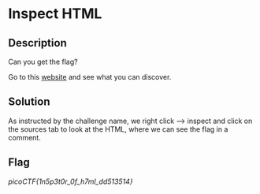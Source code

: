 

# Inspect HTML

## Description

Can you get the flag?

Go to this [website](http://saturn.picoctf.net:59430/) and see what you can discover.

## Solution

As instructed by the challenge name, we right click --> inspect and click on the sources tab to look at the HTML, where we can see the flag in a comment.

## Flag

*picoCTF{1n5p3t0r_0f_h7ml_dd513514}*
